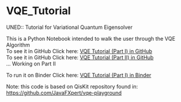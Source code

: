 # VQE_Tutorial
UNED:: Tutorial for Variational Quantum Eigensolver 

This is a Python Notebook intended to walk the user through the VQE Algorithm   
To see it in GitHub Click here: [VQE Tutorial (Part I) in GitHub](.%2FVQE_TXT_Part1.ipynb)   
To see it in GitHub Click here: [VQE Tutorial (Part II) in GitHub](.%2FVQE_TXT_Part2.ipynb)   
... Working on Part II

To run it on Binder Click here: [VQE Tutorial (Part I) in Binder](https://mybinder.org/v2/gh/ulitoo/VQE_Tutorial/HEAD?filepath=.%2FVQE_TXT_Part1.ipynb)   


Note: this code is based on QisKit repository found in:   
https://github.com/JavaFXpert/vqe-playground
